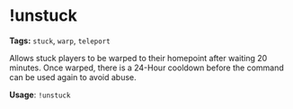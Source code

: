 # !unstuck

**Tags:** `stuck`, `warp`, `teleport`

Allows stuck players to be warped to their homepoint after waiting 20 minutes.
Once warped, there is a 24-Hour cooldown before the command can be used again to avoid abuse.

**Usage**: `!unstuck`
